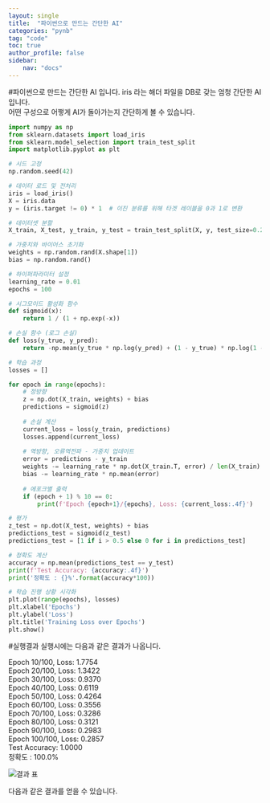 ```yaml
---
layout: single
title:  "파이썬으로 만드는 간단한 AI"
categories: "pynb"
tag: "code"
toc: true
author_profile: false
sidebar:
    nav: "docs"
---
```


#파이썬으로 만드는 간단한 AI 입니다.
iris 라는 해더 파일을 DB로 갖는 엄청 간단한 AI 입니다.  
어떤 구성으로 어쩧게 AI가 돌아가는지 간단하게 볼 수 있습니다.

```python
import numpy as np
from sklearn.datasets import load_iris
from sklearn.model_selection import train_test_split
import matplotlib.pyplot as plt

# 시드 고정
np.random.seed(42)

# 데이터 로드 및 전처리
iris = load_iris()
X = iris.data
y = (iris.target != 0) * 1  # 이진 분류를 위해 타겟 레이블을 0과 1로 변환

# 데이터셋 분할
X_train, X_test, y_train, y_test = train_test_split(X, y, test_size=0.2, random_state=42)

# 가중치와 바이어스 초기화
weights = np.random.rand(X.shape[1])
bias = np.random.rand()

# 하이퍼파라미터 설정
learning_rate = 0.01
epochs = 100

# 시그모이드 활성화 함수
def sigmoid(x):
    return 1 / (1 + np.exp(-x))

# 손실 함수 (로그 손실)
def loss(y_true, y_pred):
    return -np.mean(y_true * np.log(y_pred) + (1 - y_true) * np.log(1 - y_pred))

# 학습 과정
losses = []

for epoch in range(epochs):
    # 정방향
    z = np.dot(X_train, weights) + bias
    predictions = sigmoid(z)
    
    # 손실 계산
    current_loss = loss(y_train, predictions)
    losses.append(current_loss)
    
    # 역방향, 오류역전파 - 가중치 업데이트
    error = predictions - y_train
    weights -= learning_rate * np.dot(X_train.T, error) / len(X_train)
    bias -= learning_rate * np.mean(error)
    
    # 에포크별 출력
    if (epoch + 1) % 10 == 0:
        print(f'Epoch {epoch+1}/{epochs}, Loss: {current_loss:.4f}')

# 평가
z_test = np.dot(X_test, weights) + bias
predictions_test = sigmoid(z_test)
predictions_test = [1 if i > 0.5 else 0 for i in predictions_test]

# 정확도 계산
accuracy = np.mean(predictions_test == y_test)
print(f'Test Accuracy: {accuracy:.4f}')
print('정확도 : {}%'.format(accuracy*100))

# 학습 진행 상황 시각화
plt.plot(range(epochs), losses)
plt.xlabel('Epochs')
plt.ylabel('Loss')
plt.title('Training Loss over Epochs')
plt.show()

```

#실행결과
실행시에는 다음과 같은 결과가 나옵니다.


Epoch 10/100, Loss: 1.7754  
Epoch 20/100, Loss: 1.3422  
Epoch 30/100, Loss: 0.9370  
Epoch 40/100, Loss: 0.6119  
Epoch 50/100, Loss: 0.4264  
Epoch 60/100, Loss: 0.3556  
Epoch 70/100, Loss: 0.3286  
Epoch 80/100, Loss: 0.3121  
Epoch 90/100, Loss: 0.2983  
Epoch 100/100, Loss: 0.2857  
Test Accuracy: 1.0000  
정확도 : 100.0%  

![결과 표](![AI_result](https://github.com/Gihak111/Gihak111.github.io/assets/162708096/c7339fb3-0feb-4ab7-8511-148c152d4f3c)
)


다음과 같은 결과를 얻을 수 있습니다.  